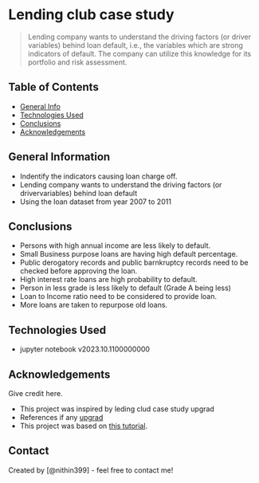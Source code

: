 # Lending club case study
> Lending company wants to understand the driving factors (or driver variables) behind loan default, i.e., the variables which are strong indicators of default. The company can utilize this knowledge for its portfolio and risk 
assessment.



## Table of Contents
* [General Info](#general-information)
* [Technologies Used](#technologies-used)
* [Conclusions](#conclusions)
* [Acknowledgements](#acknowledgements)

<!-- You can include any other section that is pertinent to your problem -->

## General Information
- Indentify the indicators causing loan charge off.
- Lending company wants to understand the driving factors (or drivervariables) behind loan default
- Using the loan dataset from year 2007 to 2011

<!-- You don't have to answer all the questions - just the ones relevant to your project. -->

## Conclusions
- Persons with high annual income are less likely to default.
- Small Business purpose loans are having high default percentage.
- Public derogatory records and public barnkruptcy records need to be checked before approving the loan.
- High interest rate loans are high probability to default.
- Person in less grade is less likely to default (Grade A being less)
- Loan to Income ratio need to be considered to provide loan.
- More loans are taken to repurpose old loans.

<!-- You don't have to answer all the questions - just the ones relevant to your project. -->


## Technologies Used
- jupyter notebook v2023.10.1100000000


<!-- As the libraries versions keep on changing, it is recommended to mention the version of library used in this project -->

## Acknowledgements
Give credit here.
- This project was inspired by leding clud case study upgrad
- References if any [upgrad](https://learn.upgrad.com/course/5761/segment/43898/256425/784045/3940139)
- This project was based on [this tutorial](https://lendingclub.com/browse/loanDetail).


## Contact
Created by [@nithin399] - feel free to contact me!


<!-- Optional -->
<!-- ## License -->
<!-- This project is open source and available under the [... License](). -->

<!-- You don't have to include all sections - just the one's relevant to your project -->
